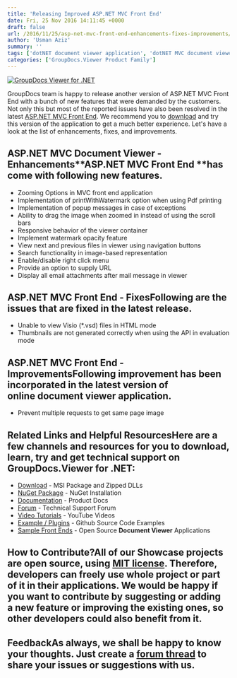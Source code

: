 ```yaml
---
title: 'Releasing Improved ASP.NET MVC Front End'
date: Fri, 25 Nov 2016 14:11:45 +0000
draft: false
url: /2016/11/25/asp-net-mvc-front-end-enhancements-fixes-improvements/
author: 'Usman Aziz'
summary: ''
tags: ['dotNET document viewer application', 'dotNET MVC document viewer', 'online document viewer']
categories: ['GroupDocs.Viewer Product Family']
---
```


[![GroupDocs Viewer for .NET](https://blog.groupdocs.com/wp-content/uploads/sites/4/2016/11/groupdocs-viewer-net.png)](http://groupdocs.com/dot-net/document-viewer-library)

GroupDocs team is happy to release another version of ASP.NET MVC Front End with a bunch of new features that were demanded by the customers. Not only this but most of the reported issues have also been resolved in the latest [ASP.NET MVC Front End](https://github.com/groupdocs-viewer/GroupDocs.Viewer-for-.NET/releases/tag/MVC.v1.1). We recommend you to [download](https://github.com/groupdocs-viewer/GroupDocs.Viewer-for-.NET/releases/tag/MVC.v1.1 "online document viewer") and try this version of the application to get a much better experience. Let's have a look at the list of enhancements, fixes, and improvements.

## ASP.NET MVC Document Viewer - Enhancements**ASP.NET MVC Front End **has come with following new features.

*   Zooming Options in MVC front end application
*   Implementation of printWithWatermark option when using Pdf printing
*   Implementation of popup messages in case of exceptions
*   Ability to drag the image when zoomed in instead of using the scroll bars
*   Responsive behavior of the viewer container
*   Implement watermark opacity feature
*   View next and previous files in viewer using navigation buttons
*   Search functionality in image-based representation
*   Enable/disable right click menu
*   Provide an option to supply URL
*   Display all email attachments after mail message in viewer

## ASP.NET MVC Front End - FixesFollowing are the issues that are fixed in the latest release.

*   Unable to view Visio (\*.vsd) files in HTML mode
*   Thumbnails are not generated correctly when using the API in evaluation mode

## ASP.NET MVC Front End - ImprovementsFollowing improvement has been incorporated in the latest version of **online document viewer application**.

*   Prevent multiple requests to get same page image

## Related Links and Helpful ResourcesHere are a few channels and resources for you to download, learn, try and get technical support on **GroupDocs.Viewer for .NET**:

*   [Download](http://downloads.groupdocs.com/viewer/net "Download API") - MSI Package and Zipped DLLs
*   [NuGet Package](https://www.nuget.org/packages/groupdocs-viewer-dotnet/ "Install from NuGet Package") - NuGet Installation
*   [Documentation](https://docs.groupdocs.com/viewer/net "Document Viewer API Documentation ") - Product Docs
*   [Forum](http://groupdocs.com/Community/forums/groupdocs.viewer-product-family/4/showforum.aspx "Technical Support Forum") - Technical Support Forum
*   [Video Tutorials](https://www.youtube.com/channel/UCgO8dwgI5KAsQCVegviVXYA/playlists "GroupDocs.Viewer video tutorials") - YouTube Videos
*   [Example / Plugins](https://github.com/groupdocsviewer/GroupDocs_Viewer_NET "download example project and front ends") - Github Source Code Examples
*   [Sample Front Ends](https://github.com/groupdocs-viewer/ "Open Source Document Viewer Applications") - Open Source **Document Viewer** Applications

## How to Contribute?All of our Showcase projects are open source, using [MIT license](https://github.com/groupdocsviewer/GroupDocs_Viewer_NET/blob/master/LICENSE). Therefore, developers can freely use whole project or part of it in their applications. We would be happy if you want to contribute by suggesting or adding a new feature or improving the existing ones, so other developers could also benefit from it.

## FeedbackAs always, we shall be happy to know your thoughts. Just create a [forum thread](http://groupdocs.com/Community/forums/groupdocs.viewer-product-family/4/showforum.aspx "Technical Support Forum") to share your issues or suggestions with us.




